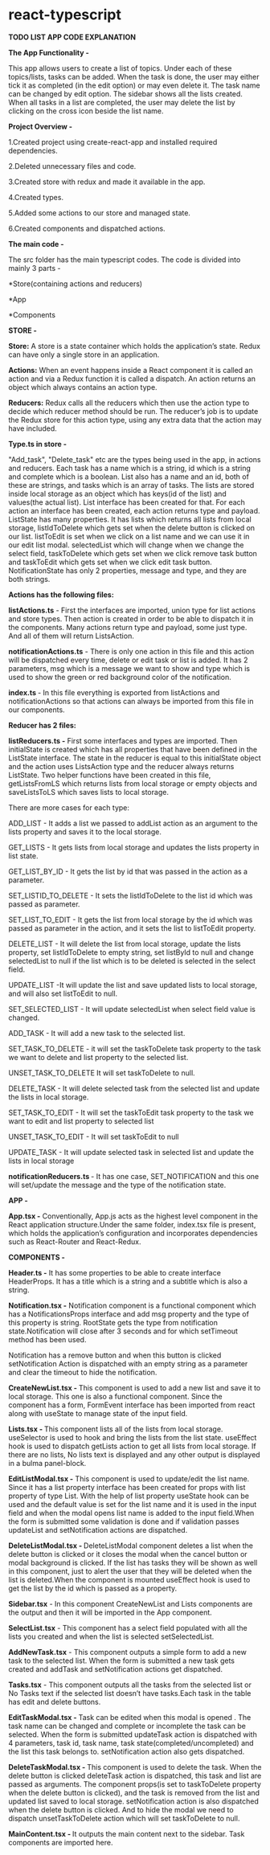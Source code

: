 # react-typescript
<b> TODO LIST APP CODE EXPLANATION </b>


<b>The App Functionality - </b>

This app allows users to create a list of topics. Under each of these topics/lists, tasks can be added. When the task is done, the user may either tick it as completed (in the edit option) or may even delete it. The task name can be changed by edit option. The sidebar shows all the lists created. When all tasks in a list are completed, the user may delete the list by clicking on the cross icon beside the list name.


<b>Project Overview - </b>

1.Created project using create-react-app and installed required dependencies.

2.Deleted unnecessary files and code.

3.Created store with redux and made it available in the app.

4.Created types.

5.Added some actions to our store and managed state.

6.Created components and dispatched actions.

<b>The main code - </b>

The src folder has the main typescript codes.
The code is divided into mainly 3 parts - 

*Store(containing actions and reducers)

*App

*Components

<b>STORE - </b>

<b>Store:</b> A store is a state container which holds the application’s state. Redux can have only a single store in an application.

<b>Actions:</b> When an event happens inside a React component it is called an action and via a Redux function it is called a dispatch. An action returns an object which always contains  an action type.

<b>Reducers:</b> Redux calls all the reducers which then use the action type to decide
 which reducer method should be run. The reducer’s job is to update the Redux store for this action type, using any extra data that the action may have included.


<b>Type.ts in store -</b>

"Add_task", "Delete_task" etc are the types being used in the app, in actions and reducers.
Each task has a name which is a string, id which is a string and complete which is a boolean.
List also has a name and an id, both of these are strings, and tasks which is an array of tasks.
The lists are stored inside local storage as an object which has keys(id of the list) and values(the actual list). List interface has been created for that.
For each action an interface has been created, each action returns type and payload.
ListState has many properties. It has lists which  returns all lists from local storage, listIdToDelete which gets set when the delete button is clicked on our list. 
listToEdit is set when we click on a list name and we can use it in our edit list modal.
selectedList which will change when we change the select field, taskToDelete which gets set when we click remove task button and taskToEdit which gets set when we click edit task button.
NotificationState has only 2 properties, message and type, and they are both strings.

<b>Actions has the following files:</b>

<b>listActions.ts</b> - First the interfaces are imported, union type for list actions and store types. 
Then action is created in order to be able to dispatch it in the components. Many actions return type and payload, some just type. And all of them will return ListsAction.

<b>notificationActions.ts</b> - There is only one action in this file and this action will be dispatched every time, delete or edit task or list is added. It has 2 parameters, msg which is a message we want to show  and type which is used to show the green or red background color of the notification.

<b>index.ts </b> - In this file everything is exported from listActions and notificationActions 
 so that actions can always be imported from this file in our components.


<b>Reducer has 2 files:</b>

<b>listReducers.ts -</b>  First some interfaces and types are imported. Then  initialState is created which has all properties that have been defined in the ListState interface. The state in the reducer is equal to this initialState object and the action uses ListsAction type and the reducer  always returns ListState. Two helper functions have been created in this file, getListsFromLS which returns lists from local storage or empty objects and saveListsToLS which saves lists to local storage.

There are more cases for each type:

ADD_LIST - It adds a list we passed to addList action as an argument to the lists property and saves it to the local storage.

GET_LISTS - It gets lists from local storage and updates the lists property in list state.

GET_LIST_BY_ID - It gets the list by id that was passed in the action as a parameter.

SET_LISTID_TO_DELETE - It sets the listIdToDelete to the list id which was passed as parameter.

SET_LIST_TO_EDIT - It gets the list from local storage by the id which was  passed as parameter in the  action, and it sets the list to listToEdit property.

DELETE_LIST  - It will delete the list from local storage, update the lists property, set listIdToDelete to empty string, set listById to null and change selectedList to null if the list which is to be deleted is selected in the select field.

UPDATE_LIST -It will update the list and save updated lists to local storage, and will also set listToEdit to null.

SET_SELECTED_LIST - It will update selectedList when select field value is changed.

ADD_TASK - It will add a new task to the selected list.

SET_TASK_TO_DELETE - it will set the taskToDelete task property to the task we want to delete and list property to the selected list.

UNSET_TASK_TO_DELETE It will set taskToDelete to null.

DELETE_TASK - It will delete selected task from the selected list and update the lists in local storage.

SET_TASK_TO_EDIT - It will set the taskToEdit task property to the task we want to edit and list property to selected list

UNSET_TASK_TO_EDIT - It will set taskToEdit to null

UPDATE_TASK - It will update selected task in selected list and update the lists in local storage

<b>notificationReducers.ts </b>- It has one case, SET_NOTIFICATION and this one will set/update 
 the message and the type of the notification state.

<b>APP - </b>

<b>App.tsx  -</b> Conventionally, App.js acts as the highest level component in the React application structure.Under the same folder, index.tsx file is present, which holds the application’s configuration and incorporates dependencies such as React-Router and React-Redux. 


<b>COMPONENTS - </b>

<b>Header.ts -</b>
 It has some properties to be able to create interface HeaderProps. It has a title which is a string and a subtitle which is also a string.

<b>Notification.tsx -</b>
 Notification component is a functional component which has a NotificationsProps interface and add msg property and the type of this property is string. RootState gets the type from notification state.Notification will close after 3 seconds and for which setTimeout method has been used.

Notification has a remove button and when this button is clicked setNotification Action is dispatched with an empty string as a parameter and clear the timeout to hide the notification.

<b>CreateNewList.tsx - </b>
This component is used to add a new list and save it to local storage. This one is also a functional component. Since the component has a form, FormEvent interface has been imported from react along with useState to manage state of the input field.

<b>Lists.tsx - </b>
This component lists all of the lists from local storage. useSelector is used to hook and bring the lists from the list state. useEffect hook is used to dispatch getLists action to get all lists from local storage. If there are no lists, No lists text is displayed and any other output is displayed in a bulma panel-block.

<b>EditListModal.tsx -</b>
 This component is used to update/edit the list name.
Since it has a list property  interface has been created for props with list property of type List. With the help of list property  useState hook can be used and the default value is set for the list name and it is used in the input field and when the modal opens list name is added to the input field.When the form is submitted some validation is done and if validation passes updateList and setNotification actions are dispatched.


<b>DeleteListModal.tsx - </b>
DeleteListModal component deletes a list when the delete button is clicked or it  closes the modal when the cancel button or modal background is clicked. If the list has tasks they will be shown as well in this component, just to alert the user that they will be deleted when the list is deleted.When the component is mounted useEffect hook is used to get the list by the id which is passed as a property.

<b>Sidebar.tsx</b> - In this component CreateNewList and Lists components are the output and then it will be imported in the App component.

<b>SelectList.tsx</b> - This component has a select field populated with all the lists you created and when the list is selected setSelectedList.

<b>AddNewTask.tsx</b> - This component outputs a simple form to add a new task to the selected list.
When the form is submitted a new task gets created and addTask and setNotification actions get dispatched.


<b>Tasks.tsx</b> - This component outputs all the tasks from the selected list or No Tasks text if the selected list doesn’t have tasks.Each task in the table has edit and delete buttons.


<b>EditTaskModal.tsx - </b>
Task can be edited when this modal is opened . The task name can be changed and complete  or incomplete the task can be selected. When the form is submitted updateTask action is dispatched with 4 parameters, task id, task name, task state(completed/uncompleted) and the list this task belongs to. setNotification action also gets dispatched.


<b>DeleteTaskModal.tsx - </b>
This component is used to delete the task. When the delete button is clicked deleteTask action is dispatched, this task and list are passed as arguments. The component props(is set to taskToDelete property when the delete button is clicked), and the task is removed from the list and updated list saved to local storage. setNotification action is also dispatched when the delete button is clicked. And to hide the modal we need to dispatch unsetTaskToDelete action which will set taskToDelete to null.


<b>MainContent.tsx - </b>
It outputs the main content next to the sidebar. Task components are imported here.
